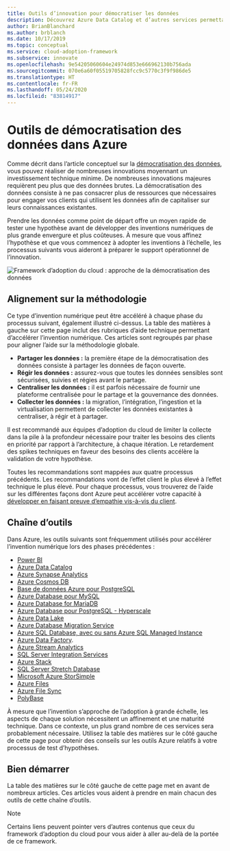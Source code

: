```yaml
---
title: Outils d’innovation pour démocratiser les données
description: Découvrez Azure Data Catalog et d’autres services permettant de tester rapidement une hypothèse avant de développer des inventions numériques plus ambitieuses et coûteuses.
author: BrianBlanchard
ms.author: brblanch
ms.date: 10/17/2019
ms.topic: conceptual
ms.service: cloud-adoption-framework
ms.subservice: innovate
ms.openlocfilehash: 9e54205060604e24974d853e666962130b756ada
ms.sourcegitcommit: 070e6a60f05519705828fcc9c5770c3f9f986de5
ms.translationtype: HT
ms.contentlocale: fr-FR
ms.lasthandoff: 05/24/2020
ms.locfileid: "83814917"
---
```

# <a name="tools-to-democratize-data-in-azure"></a>Outils de démocratisation des données dans Azure

Comme décrit dans l’article conceptuel sur la [démocratisation des données](../considerations/data.md), vous pouvez réaliser de nombreuses innovations moyennant un investissement technique minime. De nombreuses innovations majeures requièrent peu plus que des données brutes. La démocratisation des données consiste à ne pas consacrer plus de ressources que nécessaires pour engager vos clients qui utilisent les données afin de capitaliser sur leurs connaissances existantes.

Prendre les données comme point de départ offre un moyen rapide de tester une hypothèse avant de développer des inventions numériques de plus grande envergure et plus coûteuses. À mesure que vous affinez l’hypothèse et que vous commencez à adopter les inventions à l’échelle, les processus suivants vous aideront à préparer le support opérationnel de l’innovation.

![Framework d’adoption du cloud : approche de la démocratisation des données](../../_images/innovate/democratize-data.png)

## <a name="alignment-to-the-methodology"></a>Alignement sur la méthodologie

Ce type d’invention numérique peut être accéléré à chaque phase du processus suivant, également illustré ci-dessus. La table des matières à gauche sur cette page inclut des rubriques d’aide technique permettant d’accélérer l’invention numérique. Ces articles sont regroupés par phase pour aligner l’aide sur la méthodologie globale.

- **Partager les données :** la première étape de la démocratisation des données consiste à partager les données de façon ouverte.
- **Régir les données :** assurez-vous que toutes les données sensibles sont sécurisées, suivies et régies avant le partage.
- **Centraliser les données :** il est parfois nécessaire de fournir une plateforme centralisée pour le partage et la gouvernance des données.
- **Collecter les données :** la migration, l’intégration, l’ingestion et la virtualisation permettent de collecter les données existantes à centraliser, à régir et à partager.

Il est recommandé aux équipes d’adoption du cloud de limiter la collecte dans la pile à la profondeur nécessaire pour traiter les besoins des clients en priorité par rapport à l’architecture, à chaque itération. Le retardement des spikes techniques en faveur des besoins des clients accélère la validation de votre hypothèse.

Toutes les recommandations sont mappées aux quatre processus précédents. Les recommandations vont de l’effet client le plus élevé à l’effet technique le plus élevé. Pour chaque processus, vous trouverez de l’aide sur les différentes façons dont Azure peut accélérer votre capacité à [développer en faisant preuve d’empathie vis-à-vis du client](../considerations/build.md).

## <a name="toolchain"></a>Chaîne d’outils

Dans Azure, les outils suivants sont fréquemment utilisés pour accélérer l’invention numérique lors des phases précédentes :

- [Power BI](https://docs.microsoft.com/power-bi)
- [Azure Data Catalog](https://docs.microsoft.com/azure/data-catalog)
- [Azure Synapse Analytics](https://docs.microsoft.com/azure/synapse-analytics)
- [Azure Cosmos DB](https://docs.microsoft.com/azure/cosmos-db)
- [Base de données Azure pour PostgreSQL](https://docs.microsoft.com/azure/postgresql)
- [Azure Database pour MySQL](https://docs.microsoft.com/azure/mysql)
- [Azure Database for MariaDB](https://docs.microsoft.com/azure/mariadb)
- [Azure Database pour PostgreSQL - Hyperscale](https://docs.microsoft.com/azure/postgresql/concepts-hyperscale-nodes)
- [Azure Data Lake](https://docs.microsoft.com/azure/storage/blobs/data-lake-storage-introduction)
- [Azure Database Migration Service](https://docs.microsoft.com/azure/dms)
- [Azure SQL Database, avec ou sans Azure SQL Managed Instance](https://docs.microsoft.com/azure/sql-database)
- [Azure Data Factory](https://docs.microsoft.com/azure/data-factory).
- [Azure Stream Analytics](https://docs.microsoft.com/azure/stream-analytics)
- [SQL Server Integration Services](https://docs.microsoft.com/sql/integration-services)
- [Azure Stack](https://docs.microsoft.com/azure-stack)
- [SQL Server Stretch Database](https://docs.microsoft.com/sql/sql-server/stretch-database)
- [Microsoft Azure StorSimple](https://docs.microsoft.com/azure/storsimple)
- [Azure Files](https://docs.microsoft.com/azure/storage/files)
- [Azure File Sync](https://docs.microsoft.com/azure/storage/files/storage-sync-files-planning)
- [PolyBase](https://docs.microsoft.com/sql/relational-databases/polybase)

À mesure que l’invention s’approche de l’adoption à grande échelle, les aspects de chaque solution nécessitent un affinement et une maturité technique. Dans ce contexte, un plus grand nombre de ces services sera probablement nécessaire. Utilisez la table des matières sur le côté gauche de cette page pour obtenir des conseils sur les outils Azure relatifs à votre processus de test d’hypothèses.

## <a name="get-started"></a>Bien démarrer

La table des matières sur le côté gauche de cette page met en avant de nombreux articles. Ces articles vous aident à prendre en main chacun des outils de cette chaîne d’outils.

> [!NOTE]
> Certains liens peuvent pointer vers d’autres contenus que ceux du framework d’adoption du cloud pour vous aider à aller au-delà de la portée de ce framework.
